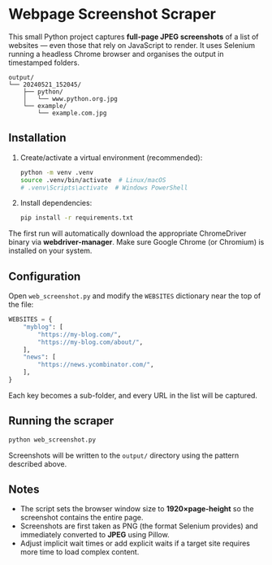 # Webpage Screenshot Scraper

This small Python project captures **full-page JPEG screenshots** of a list of websites — even those that rely on JavaScript to render. It uses Selenium running a headless Chrome browser and organises the output in timestamped folders.

```
output/
└── 20240521_152045/
    ├── python/
    │   └── www.python.org.jpg
    └── example/
        └── example.com.jpg
```

## Installation

1. Create/activate a virtual environment (recommended):
   ```bash
   python -m venv .venv
   source .venv/bin/activate  # Linux/macOS
   # .venv\Scripts\activate  # Windows PowerShell
   ```
2. Install dependencies:
   ```bash
   pip install -r requirements.txt
   ```

The first run will automatically download the appropriate ChromeDriver binary via **webdriver-manager**. Make sure Google Chrome (or Chromium) is installed on your system.

## Configuration

Open `web_screenshot.py` and modify the `WEBSITES` dictionary near the top of the file:

```python
WEBSITES = {
    "myblog": [
        "https://my-blog.com/",
        "https://my-blog.com/about/",
    ],
    "news": [
        "https://news.ycombinator.com/",
    ],
}
```

Each key becomes a sub-folder, and every URL in the list will be captured.

## Running the scraper

```bash
python web_screenshot.py
```

Screenshots will be written to the `output/` directory using the pattern described above.

## Notes

* The script sets the browser window size to **1920×page-height** so the screenshot contains the entire page.
* Screenshots are first taken as PNG (the format Selenium provides) and immediately converted to **JPEG** using Pillow.
* Adjust implicit wait times or add explicit waits if a target site requires more time to load complex content. 